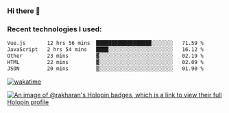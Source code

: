 ### Hi there 👋

### Recent technologies I used:
<!--START_SECTION:waka-->

```txt
Vue.js       12 hrs 56 mins  ██████████████████░░░░░░░   71.59 %
JavaScript   2 hrs 54 mins   ████░░░░░░░░░░░░░░░░░░░░░   16.12 %
Other        23 mins         ▓░░░░░░░░░░░░░░░░░░░░░░░░   02.19 %
HTML         22 mins         ▓░░░░░░░░░░░░░░░░░░░░░░░░   02.09 %
JSON         20 mins         ▒░░░░░░░░░░░░░░░░░░░░░░░░   01.90 %
```

<!--END_SECTION:waka-->
[![wakatime](https://wakatime.com/badge/user/fe50d444-0cee-4d14-a0b3-b9e8509eb4d0.svg)](https://wakatime.com/@fe50d444-0cee-4d14-a0b3-b9e8509eb4d0)

[![An image of @rakharan's Holopin badges, which is a link to view their full Holopin profile](https://holopin.me/rakharan)](https://holopin.io/@rakharan)
